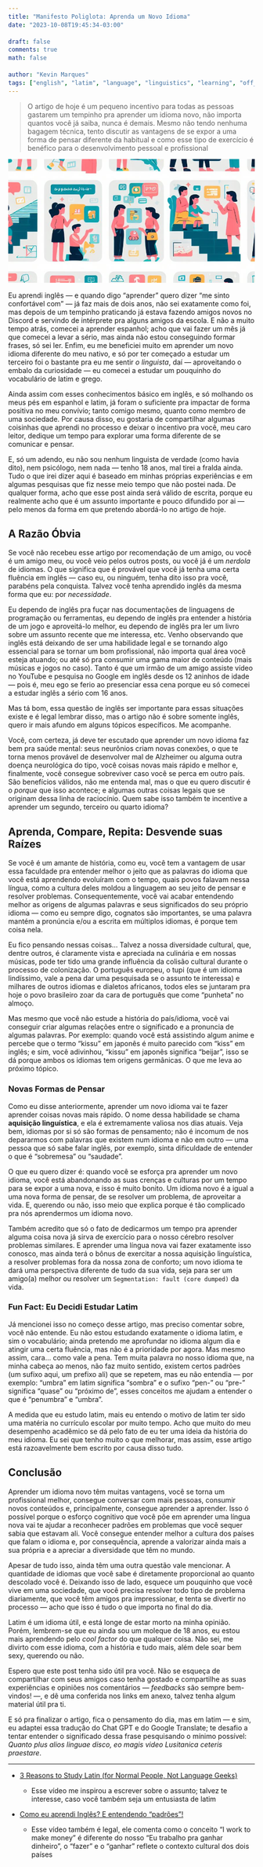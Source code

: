```yaml
---
title: "Manifesto Poliglota: Aprenda um Novo Idioma"
date: "2023-10-08T19:45:34-03:00"

draft: false
comments: true
math: false

author: "Kevin Marques"
tags: ["english", "latim", "language", "linguistics", "learning", "off_topic", "personal"]
---
```


> O artigo de hoje é um pequeno incentivo para todas as pessoas gastarem um tempinho pra aprender um idioma novo, não importa quantos você já saiba, nunca é demais. Mesmo não tendo nenhuma bagagem técnica, tento discutir as vantagens de se expor a uma forma de pensar diferente da habitual e como esse tipo de exercício é benéfico para o desenvolvimento pessoal e profissional

![thumb](thumb.png)

Eu aprendi inglês — e quando digo “aprender” quero dizer “me sinto confortável com” — já faz mais de dois anos, não sei exatamente como foi, mas depois de um tempinho praticando já estava fazendo amigos novos no Discord e servindo de intérprete pra alguns amigos da escola. E não a muito tempo atrás, comecei a aprender espanhol; acho que vai fazer um mês já que comecei a levar a sério, mas ainda não estou conseguindo formar frases, só sei ler. Enfim, eu me beneficiei muito em aprender um novo idioma diferente do meu nativo, e só por ter começado a estudar um terceiro foi o bastante pra eu me sentir *o linguista*, daí — aproveitando o embalo da curiosidade — eu comecei a estudar um pouquinho do vocabulário de latim e grego.

Ainda assim com esses conhecimentos básico em inglês, e só molhando os meus pés em espanhol e latim, já foram o suficiente pra impactar de forma positiva no meu convívio; tanto comigo mesmo, quanto como membro de uma sociedade. Por causa disso, eu gostaria de compartilhar algumas coisinhas que aprendi no processo e deixar o incentivo pra você, meu caro leitor, dedique um tempo para explorar uma forma diferente de se comunicar e pensar.

E, só um adendo, eu não sou nenhum linguista de verdade (como havia dito), nem psicólogo, nem nada — tenho 18 anos, mal tirei a fralda ainda. Tudo o que irei dizer aqui é baseado em minhas próprias experiências e em algumas pesquisas que fiz nesse meio tempo que não postei nada. De qualquer forma, acho que esse post ainda será válido de escrita, porque eu realmente acho que é um assunto importante e pouco difundido por ai — pelo menos da forma em que pretendo abordá-lo no artigo de hoje.

## A Razão Óbvia
Se você não recebeu esse artigo por recomendação de um amigo, ou você é um amigo meu, ou você veio pelos outros posts, ou você já é um *nerdola* de idiomas. O que significa que é provável que você já tenha uma certa fluência em inglês — caso eu, ou ninguém, tenha dito isso pra você, parabéns pela conquista. Talvez você tenha aprendido inglês da mesma forma que eu: por *necessidade*.

Eu dependo de inglês pra fuçar nas documentações de linguagens de programação ou ferramentas, eu dependo de inglês pra entender a história de um jogo e aproveitá-lo melhor, eu dependo de inglês pra ler um livro sobre um assunto recente que me interessa, etc. Venho observando que inglês está deixando de ser uma habilidade legal e se tornando algo essencial para se tornar um bom profissional, não importa qual área você esteja atuando; ou até só pra consumir uma gama maior de conteúdo (mais músicas e jogos no caso). Tanto é que um irmão de um amigo assiste vídeo no YouTube e pesquisa no Google em inglês desde os 12 aninhos de idade — pois é, meu ego se ferio ao presenciar essa cena porque eu só comecei a estudar inglês a sério com 16 anos.

Mas tá bom, essa questão de inglês ser importante para essas situações existe e é legal lembrar disso, mas o artigo não é sobre somente inglês, quero ir mais afundo em alguns tópicos específicos. Me acompanhe.

Você, com certeza, já deve ter escutado que aprender um novo idioma faz bem pra saúde mental: seus neurônios criam novas conexões, o que te torna menos provável de desenvolver mal de Alzheimer ou alguma outra doença neurológica do tipo, você coisas novas mais rápido e melhor e, finalmente, você consegue sobreviver caso você se perca em outro país. São benefícios válidos, não me entenda mal, mas o que eu quero discutir é o *porque* que isso acontece; e algumas outras coisas legais que se originam dessa linha de raciocínio. Quem sabe isso também te incentive a aprender um segundo, terceiro ou quarto idioma?

## Aprenda, Compare, Repita: Desvende suas Raízes
Se você é um amante de história, como eu, você tem a vantagem de usar essa faculdade pra entender melhor o jeito que as palavras do idioma que você está aprendendo evoluíram com o tempo, quais povos falavam nessa língua, como a cultura deles moldou a linguagem ao seu jeito de pensar e resolver problemas. Consequentemente, você vai acabar entendendo melhor as origens de algumas palavras e seus significados do seu próprio idioma — como eu sempre digo, cognatos são importantes, se uma palavra mantém a pronúncia e/ou a escrita em múltiplos idiomas, é porque tem coisa nela.

Eu fico pensando nessas coisas… Talvez a nossa diversidade cultural, que, dentre outros, é claramente vista e apreciada na culinária e em nossas músicas, pode ter tido uma grande influência da colisão cultural durante o processo de colonização. O português europeu, o tupi (que é um idioma lindíssimo, vale a pena dar uma pesquisada se o assunto te interessa) e milhares de outros idiomas e dialetos africanos, todos eles se juntaram pra hoje o povo brasileiro zoar da cara de português que come “punheta” no almoço.

Mas mesmo que você não estude a história do país/idioma, você vai conseguir criar algumas relações entre o significado e a pronuncia de algumas palavras. Por exemplo: quando você está assistindo algum anime e percebe que o termo “kissu” em japonês é muito parecido com “kiss” em inglês; e sim, você adivinhou, “kissu” em japonês significa “beijar”, isso se dá porque ambos os idiomas tem origens germânicas. O que me leva ao próximo tópico. 

### Novas Formas de Pensar
Como eu disse anteriormente, aprender um novo idioma vai te fazer aprender coisas novas mais rápido. O nome dessa habilidade se chama **aquisição linguística**, e ela é extremamente valiosa nos dias atuais. Veja bem, idiomas por si só são formas de pensamento; não é incomum de nos depararmos com palavras que existem num idioma e não em outro — uma pessoa que só sabe falar inglês, por exemplo, sinta dificuldade de entender o que é “sobremesa” ou “saudade”.

O que eu quero dizer é: quando você se esforça pra aprender um novo idioma, você está abandonando as suas crenças e culturas por um tempo para se expor a uma nova, e isso é muito bonito. Um idioma novo é a igual a uma nova forma de pensar, de se resolver um problema, de aproveitar a vida. E, querendo ou não, isso meio que explica porque é tão complicado pra nós aprendermos um idioma novo.

Também acredito que só o fato de dedicarmos um tempo pra aprender alguma coisa nova já sirva de exercício para o nosso cérebro resolver problemas similares. E aprender uma língua nova vai fazer exatamente isso conosco, mas ainda terá o bônus de exercitar a nossa aquisição linguística, a resolver problemas fora da nossa zona de conforto; um novo idioma te dará uma perspectiva diferente de tudo da sua vida, seja para ser um amigo(a) melhor ou resolver um `Segmentation: fault (core dumped)` da vida.

### Fun Fact: Eu Decidi Estudar Latim
Já mencionei isso no começo desse artigo, mas preciso comentar sobre, você não entende. Eu não estou estudando exatamente o idioma latim, e sim o vocabulário; ainda pretendo me aprofundar no idioma algum dia e atingir uma certa fluência, mas não é a prioridade por agora. Mas mesmo assim, cara… como vale a pena. Tem muita palavra no nosso idioma que, na minha cabeça ao menos, não faz muito sentido, existem certos padrões (um sufixo aqui, um prefixo ali) que se repetem, mas eu não entendia — por exemplo: “umbra” em latim significa “sombra” e o sufixo “pen-” ou “pre-” significa “quase” ou “próximo de”, esses conceitos me ajudam a entender o que é “penumbra” e “umbra”.

A medida que eu estudo latim, mais eu entendo o motivo de latim ter sido uma matéria no currículo escolar por muito tempo. Acho que muito do meu desempenho acadêmico se dá pelo fato de eu ter uma ideia da história do meu idioma. Eu sei que tenho muito o que melhorar, mas assim, esse artigo está razoavelmente bem escrito por causa disso tudo.

## Conclusão
Aprender um idioma novo têm muitas vantagens, você se torna um profissional melhor, consegue conversar com mais pessoas, consumir novos conteúdos e, principalmente, consegue aprender a aprender. Isso ó possível porque o esforço cognitivo que você põe em aprender uma língua nova vai te ajudar a reconhecer padrões em problemas que você sequer sabia que estavam ali. Você consegue entender melhor a cultura dos países que falam o idioma e, por consequência, aprende a valorizar ainda mais a sua própria e a apreciar a diversidade que têm no mundo.

Apesar de tudo isso, ainda têm uma outra questão vale mencionar. A quantidade de idiomas que você sabe é diretamente proporcional ao quanto descolado você é. Deixando isso de lado, esquece um pouquinho que você vive em uma sociedade, que você precisa resolver todo tipo de problema diariamente, que você têm amigos pra impressionar, e tenta se divertir no processo — acho que isso é tudo o que importa no final do dia.

Latim é um idioma útil, e está longe de estar morto na minha opinião. Porém, lembrem-se que eu ainda sou um moleque de 18 anos, eu estou mais aprendendo pelo *cool factor* do que qualquer coisa. Não sei, me divirto com esse idioma, com a história e tudo mais, além dele soar bem sexy, querendo ou não.

Espero que este post tenha sido útil pra você. Não se esqueça de compartilhar com seus amigos caso tenha gostado e compartilhe as suas experiências e opiniões nos comentários — *feedbacks* são sempre bem-vindos! —, e dê uma conferida nos links em anexo, talvez tenha algum material útil pra ti.

E só pra finalizar o artigo, fica o pensamento do dia, mas em latim — e sim, eu adaptei essa tradução do Chat GPT e do Google Translate; te desafio a tentar entender o significado dessa frase pesquisando o mínimo possível: *Quanto plus alios linguae disco, eo magis video Lusitanica ceteris praestare*.

***

+ [3 Reasons to Study Latin (for Normal People, Not Language Geeks)](https://www.youtube.com/watch?v=DmBahbIkkB4)
    + Esse vídeo me inspirou a escrever sobre o assunto; talvez te interesse, caso você também seja um entusiasta de latim

+ [Como eu aprendi Inglês? E entendendo “padrões”!](https://www.youtube.com/watch?v=OkboNGQ9LU0)
    + Esse vídeo também é legal, ele comenta como o conceito “I work to make money” é diferente do nosso “Eu trabalho pra ganhar dinheiro”, o “fazer” e o “ganhar” reflete o contexto cultural dos dois países